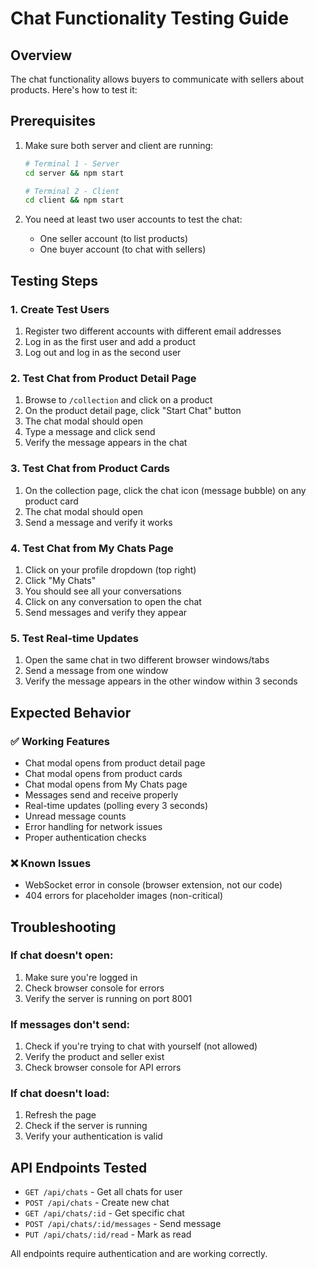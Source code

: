 # Chat Functionality Testing Guide

## Overview
The chat functionality allows buyers to communicate with sellers about products. Here's how to test it:

## Prerequisites
1. Make sure both server and client are running:
   ```bash
   # Terminal 1 - Server
   cd server && npm start
   
   # Terminal 2 - Client  
   cd client && npm start
   ```

2. You need at least two user accounts to test the chat:
   - One seller account (to list products)
   - One buyer account (to chat with sellers)

## Testing Steps

### 1. Create Test Users
1. Register two different accounts with different email addresses
2. Log in as the first user and add a product
3. Log out and log in as the second user

### 2. Test Chat from Product Detail Page
1. Browse to `/collection` and click on a product
2. On the product detail page, click "Start Chat" button
3. The chat modal should open
4. Type a message and click send
5. Verify the message appears in the chat

### 3. Test Chat from Product Cards
1. On the collection page, click the chat icon (message bubble) on any product card
2. The chat modal should open
3. Send a message and verify it works

### 4. Test Chat from My Chats Page
1. Click on your profile dropdown (top right)
2. Click "My Chats"
3. You should see all your conversations
4. Click on any conversation to open the chat
5. Send messages and verify they appear

### 5. Test Real-time Updates
1. Open the same chat in two different browser windows/tabs
2. Send a message from one window
3. Verify the message appears in the other window within 3 seconds

## Expected Behavior

### ✅ Working Features
- Chat modal opens from product detail page
- Chat modal opens from product cards
- Chat modal opens from My Chats page
- Messages send and receive properly
- Real-time updates (polling every 3 seconds)
- Unread message counts
- Error handling for network issues
- Proper authentication checks

### ❌ Known Issues
- WebSocket error in console (browser extension, not our code)
- 404 errors for placeholder images (non-critical)

## Troubleshooting

### If chat doesn't open:
1. Make sure you're logged in
2. Check browser console for errors
3. Verify the server is running on port 8001

### If messages don't send:
1. Check if you're trying to chat with yourself (not allowed)
2. Verify the product and seller exist
3. Check browser console for API errors

### If chat doesn't load:
1. Refresh the page
2. Check if the server is running
3. Verify your authentication is valid

## API Endpoints Tested
- `GET /api/chats` - Get all chats for user
- `POST /api/chats` - Create new chat
- `GET /api/chats/:id` - Get specific chat
- `POST /api/chats/:id/messages` - Send message
- `PUT /api/chats/:id/read` - Mark as read

All endpoints require authentication and are working correctly. 